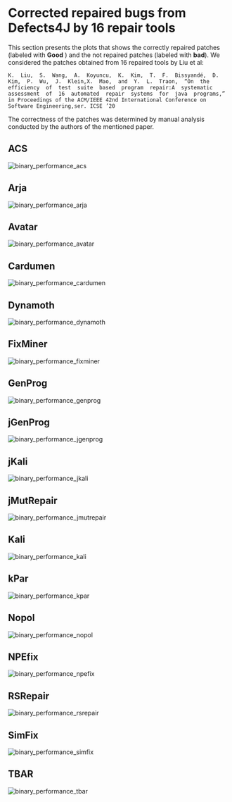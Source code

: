 # Corrected repaired bugs from Defects4J by 16 repair tools

This section presents the plots that shows the correctly repaired patches (labeled with **Good** ) and the not repaired patches (labeled with **bad**).
We considered the patches obtained from 16 repaired tools by Liu et al:

```
K.  Liu,  S.  Wang,  A.  Koyuncu,  K.  Kim,  T.  F.  Bissyandé,  D.  Kim,  P.  Wu,  J.  Klein,X.  Mao,  and  Y.  L.  Traon,  “On  the  efficiency  of  test  suite  based  program  repair:A  systematic  assessment  of  16  automated  repair  systems  for  java  programs,”  in Proceedings of the ACM/IEEE 42nd International Conference on Software Engineering,ser. ICSE ’20
```

The correctness of the patches was determined by manual analysis conducted by the authors of the mentioned paper.



## ACS

![binary_performance_acs](binary_performance_acs.png)

## Arja

![binary_performance_arja](binary_performance_arja.png)

## Avatar

![binary_performance_avatar](binary_performance_avatar.png)

## Cardumen

![binary_performance_cardumen](binary_performance_cardumen.png)


## Dynamoth

![binary_performance_dynamoth](binary_performance_dynamoth.png)

## FixMiner

![binary_performance_fixminer](binary_performance_fixminer.png)

## GenProg

![binary_performance_genprog](binary_performance_genprog.png)

## jGenProg

![binary_performance_jgenprog](binary_performance_jgenprog.png)

## jKali

![binary_performance_jkali](binary_performance_jkali.png)

## jMutRepair
![binary_performance_jmutrepair](binary_performance_jmutrepair.png)

## Kali

![binary_performance_kali](binary_performance_kali.png)

## kPar

![binary_performance_kpar](binary_performance_kpar.png)

## Nopol

![binary_performance_nopol](binary_performance_nopol.png)

## NPEfix

![binary_performance_npefix](binary_performance_npefix.png)

## RSRepair

![binary_performance_rsrepair](binary_performance_rsrepair.png)

## SimFix
![binary_performance_simfix](binary_performance_simfix.png)

## TBAR

![binary_performance_tbar](binary_performance_tbar.png)



